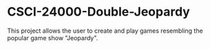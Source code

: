 # CSCI-24000-Double-Jeopardy
This project allows the user to create and play games resembling the popular game show "Jeopardy".
